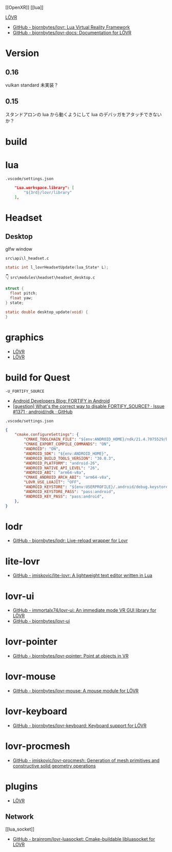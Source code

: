 [[OpenXR]]
[[lua]]

[LÖVR](https://lovr.org/docs/Getting_Started)
- [GitHub - bjornbytes/lovr: Lua Virtual Reality Framework](https://github.com/bjornbytes/lovr)
- [GitHub - bjornbytes/lovr-docs: Documentation for LÖVR](https://github.com/bjornbytes/lovr-docs)

# Version
## 0.16
vulkan
standard 未実装？
## 0.15
スタンドアロンの lua から動くようにして lua のデバッガをアタッチできないか？

# build

# lua
`.vscode/settings.json`
```json
    "Lua.workspace.library": [
        "${3rd}/lovr/library"
    ],
```

# Headset
## Desktop
glfw window

`src\api\l_headset.c`
```c
static int l_lovrHeadsetUpdate(lua_State* L);
```
👇
`src\modules\headset\headset_desktop.c`
```c
struct {
  float pitch;
  float yaw;
} state;

static double desktop_update(void) {
}
```

# graphics
- [LÖVR](https://lovr.org/docs/lovr.graphics)
- [LÖVR](https://lovr.org/docs/Pass)

# build for Quest

`-U_FORTIFY_SOURCE`
- [Android Developers Blog: FORTIFY in Android](https://android-developers.googleblog.com/2017/04/fortify-in-android.html)
- [[question] What's the correct way to disable FORTIFY_SOURCE? · Issue #1371 · android/ndk · GitHub](https://github.com/android/ndk/issues/1371)

`.vscode/settings.json`
```json
{
    "cmake.configureSettings": {
        "CMAKE_TOOLCHAIN_FILE": "${env:ANDROID_HOME}/ndk/21.4.7075529/build/cmake/android.toolchain.cmake",
        "CMAKE_EXPORT_COMPILE_COMMANDS": "ON",
        "ANDROID": "ON",
        "ANDROID_SDK": "${env:ANDROID_HOME}",
        "ANDROID_BUILD_TOOLS_VERSION": "30.0.3",
        "ANDROID_PLATFORM": "android-26",
        "ANDROID_NATIVE_API_LEVEL": "26",
        "ANDROID_ABI": "arm64-v8a",
        "CMAKE_ANDROID_ARCH_ABI": "arm64-v8a",
        "LOVR_USE_LUAJIT": "OFF",
        "ANDROID_KEYSTORE": "${env:USERPROFILE}/.android/debug.keystore",
        "ANDROID_KEYSTORE_PASS": "pass:android",
        "ANDROID_KEY_PASS": "pass:android",
    },
}
```

# lodr
- [GitHub - bjornbytes/lodr: Live-reload wrapper for Lovr](https://github.com/bjornbytes/lodr)

# lite-lovr
- [GitHub - jmiskovic/lite-lovr: A lightweight text editor written in Lua](https://github.com/jmiskovic/lite-lovr)

# lovr-ui
- [GitHub - immortalx74/lovr-ui: An immediate mode VR GUI library for LÖVR](https://github.com/immortalx74/lovr-ui)
- [GitHub - bjornbytes/lovr-ui](https://github.com/bjornbytes/lovr-ui)

# lovr-pointer
- [GitHub - bjornbytes/lovr-pointer: Point at objects in VR](https://github.com/bjornbytes/lovr-pointer)

# lovr-mouse
- [GitHub - bjornbytes/lovr-mouse: A mouse module for LÖVR](https://github.com/bjornbytes/lovr-mouse)

# lovr-keyboard
- [GitHub - bjornbytes/lovr-keyboard: Keyboard support for LÖVR](https://github.com/bjornbytes/lovr-keyboard)

# lovr-procmesh
- [GitHub - jmiskovic/lovr-procmesh: Generation of mesh primitives and constructive solid geometry operations](https://github.com/jmiskovic/lovr-procmesh)

# plugins
- [LÖVR](https://lovr.org/docs/Plugins)
## Network
[[lua_socket]]
- [GitHub - brainrom/lovr-luasocket: Cmake-buildable libluasocket for LOVR](https://github.com/brainrom/lovr-luasocket)
